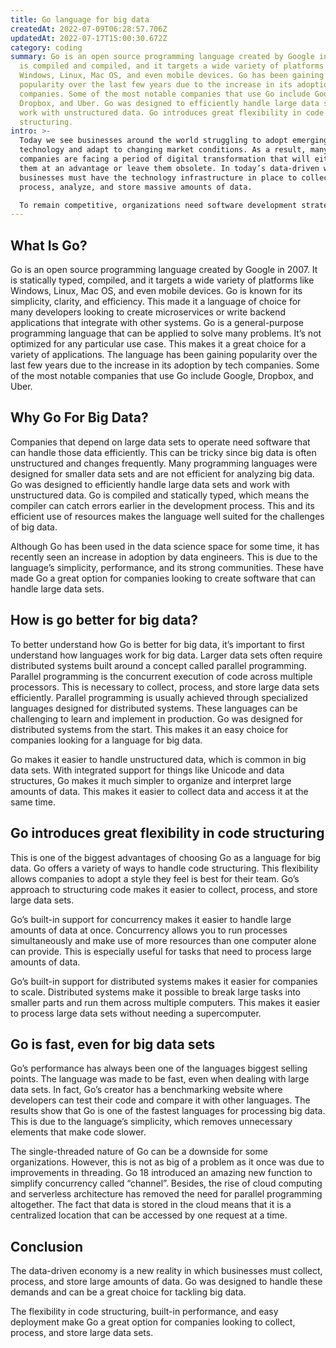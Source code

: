 ```yaml
---
title: Go language for big data
createdAt: 2022-07-09T06:28:57.706Z
updatedAt: 2022-07-17T15:00:30.672Z
category: coding
summary: Go is an open source programming language created by Google in 2007. It
  is compiled and compiled, and it targets a wide variety of platforms like
  Windows, Linux, Mac OS, and even mobile devices. Go has been gaining
  popularity over the last few years due to the increase in its adoption by tech
  companies. Some of the most notable companies that use Go include Google,
  Dropbox, and Uber. Go was designed to efficiently handle large data sets and
  work with unstructured data. Go introduces great flexibility in code
  structuring.
intro: >-
  Today we see businesses around the world struggling to adopt emerging
  technology and adapt to changing market conditions. As a result, many
  companies are facing a period of digital transformation that will either put
  them at an advantage or leave them obsolete. In today’s data-driven world,
  businesses must have the technology infrastructure in place to collect,
  process, analyze, and store massive amounts of data. 

  To remain competitive, organizations need software development strategies that can handle big data efficiently while keeping costs low. Organizations must also have the ability to implement new technologies quickly and integrate them into their existing systems. This article details Go programming for big data examples as well as why you should consider it for your next project.
---
```


## What Is Go?

Go is an open source programming language created by Google in 2007. It is statically typed, compiled, and it targets a wide variety of platforms like Windows, Linux, Mac OS, and even mobile devices. Go is known for its simplicity, clarity, and efficiency. This made it a language of choice for many developers looking to create microservices or write backend applications that integrate with other systems. Go is a general-purpose programming language that can be applied to solve many problems. It’s not optimized for any particular use case. This makes it a great choice for a variety of applications. The language has been gaining popularity over the last few years due to the increase in its adoption by tech companies. Some of the most notable companies that use Go include Google, Dropbox, and Uber.

## Why Go For Big Data?

Companies that depend on large data sets to operate need software that can handle those data efficiently. This can be tricky since big data is often unstructured and changes frequently. Many programming languages were designed for smaller data sets and are not efficient for analyzing big data. Go was designed to efficiently handle large data sets and work with unstructured data. Go is compiled and statically typed, which means the compiler can catch errors earlier in the development process. This and its efficient use of resources makes the language well suited for the challenges of big data.

Although Go has been used in the data science space for some time, it has recently seen an increase in adoption by data engineers. This is due to the language’s simplicity, performance, and its strong communities. These have made Go a great option for companies looking to create software that can handle large data sets.

## How is go better for big data?

To better understand how Go is better for big data, it’s important to first understand how languages work for big data. Larger data sets often require distributed systems built around a concept called parallel programming. Parallel programming is the concurrent execution of code across multiple processors. This is necessary to collect, process, and store large data sets efficiently. Parallel programming is usually achieved through specialized languages designed for distributed systems. These languages can be challenging to learn and implement in production. Go was designed for distributed systems from the start. This makes it an easy choice for companies looking for a language for big data.

Go makes it easier to handle unstructured data, which is common in big data sets. With integrated support for things like Unicode and data structures, Go makes it much simpler to organize and interpret large amounts of data. This makes it easier to collect data and access it at the same time.

## Go introduces great flexibility in code structuring

This is one of the biggest advantages of choosing Go as a language for big data. Go offers a variety of ways to handle code structuring. This flexibility allows companies to adopt a style they feel is best for their team. Go’s approach to structuring code makes it easier to collect, process, and store large data sets.

Go’s built-in support for concurrency makes it easier to handle large amounts of data at once. Concurrency allows you to run processes simultaneously and make use of more resources than one computer alone can provide. This is especially useful for tasks that need to process large amounts of data.

Go’s built-in support for distributed systems makes it easier for companies to scale. Distributed systems make it possible to break large tasks into smaller parts and run them across multiple computers. This makes it easier to process large data sets without needing a supercomputer.

## Go is fast, even for big data sets

Go’s performance has always been one of the languages biggest selling points. The language was made to be fast, even when dealing with large data sets.
In fact, Go’s creator has a benchmarking website where developers can test their code and compare it with other languages. The results show that Go is one of the fastest languages for processing big data.
This is due to the language’s simplicity, which removes unnecessary elements that make code slower.

The single-threaded nature of Go can be a downside for some organizations. However, this is not as big of a problem as it once was due to improvements in threading. Go 18 introduced an amazing new function to simplify concurrency called “channel”. Besides, the rise of cloud computing and serverless architecture has removed the need for parallel programming altogether. The fact that data is stored in the cloud means that it is a centralized location that can be accessed by one request at a time.

## Conclusion

The data-driven economy is a new reality in which businesses must collect, process, and store large amounts of data. Go was designed to handle these demands and can be a great choice for tackling big data.

The flexibility in code structuring, built-in performance, and easy deployment make Go a great option for companies looking to collect, process, and store large data sets.
